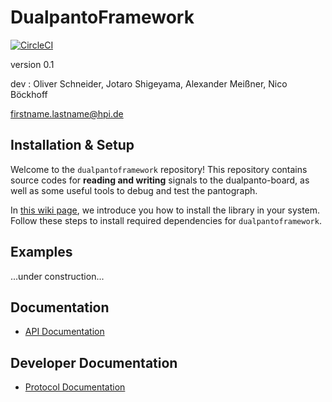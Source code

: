 # DualpantoFramework

[![CircleCI](https://circleci.com/gh/HassoPlattnerInstituteHCI/dualpantoframework.svg?style=svg&circle-token=32b766f8a9d2c9a0c612d215322a6dab4aec813d)](https://circleci.com/gh/HassoPlattnerInstituteHCI/dualpantoframework)

version 0.1

dev : Oliver Schneider, Jotaro Shigeyama, Alexander Meißner, Nico Böckhoff

firstname.lastname@hpi.de

## Installation & Setup

Welcome to the `dualpantoframework` repository!
This repository contains source codes for **reading and writing** signals to the dualpanto-board, as well as some useful tools to debug and test the pantograph.

In [this wiki page](https://github.com/HassoPlattnerInstituteHCI/dualpantoframework/wiki/Installation-&-Setup), we introduce you how to install the library in your system. Follow these steps to install required dependencies for `dualpantoframework`.

## Examples

...under construction...

## Documentation
- [API Documentation](docs/dual-panto-framework.md)

## Developer Documentation
- [Protocol Documentation](docs/dev/protocol.md)
